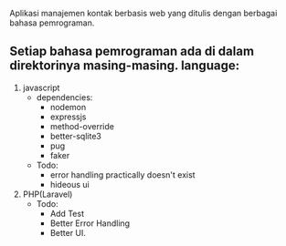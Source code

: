 Aplikasi manajemen kontak berbasis web yang ditulis dengan berbagai bahasa pemrograman.

Setiap bahasa pemrograman ada di dalam direktorinya masing-masing.
**language**:
---
1. javascript
   * dependencies:
        - nodemon
        - expressjs
        - method-override
        - better-sqlite3
        - pug
        - faker
   * Todo:
        - error handling practically doesn't exist
        - hideous ui
2. PHP(Laravel)
   * Todo:
        - Add Test
        - Better Error Handling
        - Better UI.
